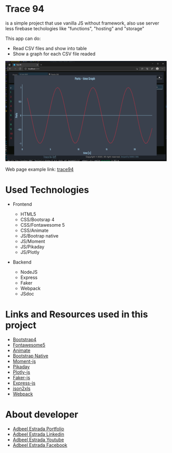 # Trace 94
is a simple project that use vanilla JS without framework, also use server less firebase techologies like "functions", "hosting" and "storage"

This app can do:
- Read CSV files and show into table 
- Show a graph for each CSV file readed

![](/src/frontend/img/readme.png)

Web page example link: [trace94](https://myportfolio-94.web.app/projects/trace94/)

# Used Technologies
- Frontend
  - HTML5
  - CSS/Bootsrap 4
  - CSS/Fontawesome 5
  - CSS/Animate
  - JS/Bootrap native
  - JS/Moment
  - JS/Pikaday
  - JS/Plotly

- Backend
  - NodeJS
  - Express
  - Faker
  - Webpack
  - JSdoc

# Links and Resources used in this project
- [Bootstrap4](https://getbootstrap.com/docs/4.6/getting-started/introduction/)
- [Fontawesome5](https://fontawesome.com/how-to-use/on-the-web/setup/hosting-font-awesome-yourself)
- [Animate](https://animate.style/)
- [Bootstrap Native](https://thednp.github.io/bootstrap.native/)
- [Moment-js](https://momentjs.com/)
- [Pikaday](https://pikaday.com/)
- [Plotly-js](https://plotly.com/javascript/)
- [Faker-js](https://fakercloud.com/api)
- [Express-js](https://expressjs.com/)
- [json2xls](https://github.com/rikkertkoppes/json2xls#readme)
- [Webpack](https://webpack.js.org/)

# About developer
- [Adbeel Estrada Portfolio](https://eadbeel94.web.app/)
- [Adbeel Estrada Linkedin](https://www.linkedin.com/in/adbeel-estrada-9a332b181/)
- [Adbeel Estrada Youtube](https://www.youtube.com/channel/UCKpR_x5WgtNCXx0oE2GuNag)
- [Adbeel Estrada Facebook](https://www.facebook.com/Z1K3C)